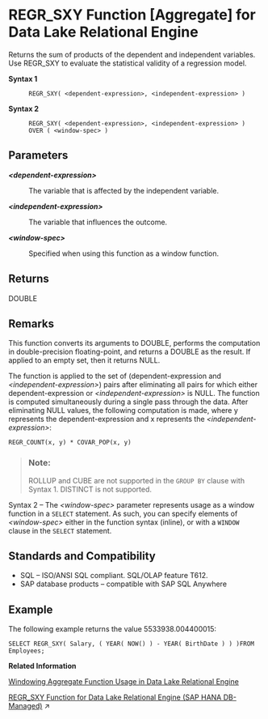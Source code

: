 <!-- loioa57748fd84f21015bfd08e9110638b53 -->

# REGR\_SXY Function \[Aggregate\] for Data Lake Relational Engine

Returns the sum of products of the dependent and independent variables. Use REGR\_SXY to evaluate the statistical validity of a regression model.




<dl>
<dt><b>

Syntax 1

</b></dt>
<dd>

```
REGR_SXY( <dependent-expression>, <independent-expression> )
```



</dd><dt><b>

Syntax 2

</b></dt>
<dd>

```
REGR_SXY( <dependent-expression>, <independent-expression> )
OVER ( <window-spec> )
```



</dd>
</dl>



<a name="loioa57748fd84f21015bfd08e9110638b53__REGR_SXY_parm1"/>

## Parameters


<dl>
<dt><b>

*<dependent-expression\>*

</b></dt>
<dd>

The variable that is affected by the independent variable.



</dd><dt><b>

*<independent-expression\>*

</b></dt>
<dd>

The variable that influences the outcome.



</dd><dt><b>

*<window-spec\>*

</b></dt>
<dd>

Specified when using this function as a window function.



</dd>
</dl>



<a name="loioa57748fd84f21015bfd08e9110638b53__REGR_SXY_returns1"/>

## Returns

DOUBLE



<a name="loioa57748fd84f21015bfd08e9110638b53__REGR_SXY_remarks1"/>

## Remarks

This function converts its arguments to DOUBLE, performs the computation in double-precision floating-point, and returns a DOUBLE as the result. If applied to an empty set, then it returns NULL.

The function is applied to the set of \(dependent-expression and *<independent-expression\>*\) pairs after eliminating all pairs for which either dependent-expression or *<independent-expression\>* is NULL. The function is computed simultaneously during a single pass through the data. After eliminating NULL values, the following computation is made, where y represents the dependent-expression and x represents the *<independent-expression\>*:

```
REGR_COUNT(x, y) * COVAR_POP(x, y)
```

> ### Note:  
> ROLLUP and CUBE are not supported in the `GROUP BY` clause with Syntax 1. DISTINCT is not supported.

Syntax 2 – The *<window-spec\>* parameter represents usage as a window function in a `SELECT` statement. As such, you can specify elements of *<window-spec\>* either in the function syntax \(inline\), or with a `WINDOW` clause in the `SELECT` statement.



<a name="loioa57748fd84f21015bfd08e9110638b53__REGR_SXY_standards1"/>

## Standards and Compatibility

-   SQL – ISO/ANSI SQL compliant. SQL/OLAP feature T612.
-   SAP database products – compatible with SAP SQL Anywhere



<a name="loioa57748fd84f21015bfd08e9110638b53__REGR_SXY_example1"/>

## Example

The following example returns the value 5533938.004400015:

```
SELECT REGR_SXY( Salary, ( YEAR( NOW() ) - YEAR( BirthDate ) ) )FROM Employees;
```

**Related Information**  


[Windowing Aggregate Function Usage in Data Lake Relational Engine](windowing-aggregate-function-usage-in-data-lake-relational-engine-a527f35.md "A major feature of the ISO/ANSI SQL extensions for OLAP is a construct called a window.")

[REGR_SXY Function for Data Lake Relational Engine (SAP HANA DB-Managed)](https://help.sap.com/viewer/a898e08b84f21015969fa437e89860c8/2023_2_QRC/en-US/1af764816b5444808ebdd1d7a87d2518.html "Returns the sum of products of the dependent and independent variables. Use REGR_SXY to evaluate the statistical validity of a regression model.") :arrow_upper_right:

